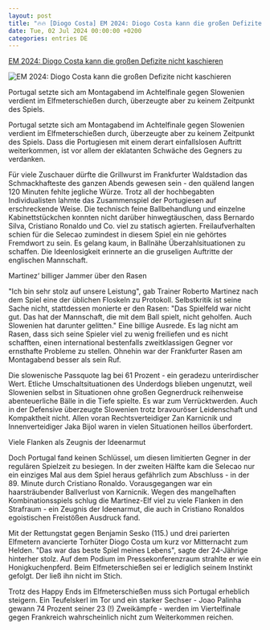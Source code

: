 ```yaml
---
layout: post
title: "🔥🔥 [Diogo Costa] EM 2024: Diogo Costa kann die großen Defizite nicht kaschieren"
date: Tue, 02 Jul 2024 00:00:00 +0200
categories: entries DE
---
```

[EM 2024: Diogo Costa kann die großen Defizite nicht kaschieren](https://www.kicker.de/portugals-held-diogo-costa-kann-die-grossen-defizite-nicht-kaschieren-1035853/artikel)

![EM 2024: Diogo Costa kann die großen Defizite nicht kaschieren](https://derivates.kicker.de/image/upload/c_crop%2Cx_0%2Cy_46%2Cw_4000%2Ch_2250/w_1200%2Cq_auto/v1/2024/07/02/40cb17cb-a8f3-42ce-9a06-4006139b70d5.jpeg)

Portugal setzte sich am Montagabend im Achtelfinale gegen Slowenien verdient im Elfmeterschießen durch, überzeugte aber zu keinem Zeitpunkt des Spiels.

Portugal setzte sich am Montagabend im Achtelfinale gegen Slowenien verdient im Elfmeterschießen durch, überzeugte aber zu keinem Zeitpunkt des Spiels. Dass die Portugiesen mit einem derart einfallslosen Auftritt weiterkommen, ist vor allem der eklatanten Schwäche des Gegners zu verdanken.

Für viele Zuschauer dürfte die Grillwurst im Frankfurter Waldstadion das Schmackhafteste des ganzen Abends gewesen sein - den quälend langen 120 Minuten fehlte jegliche Würze. Trotz all der hochbegabten Individualisten lahmte das Zusammenspiel der Portugiesen auf erschreckende Weise. Die technisch feine Ballbehandlung und einzelne Kabinettstückchen konnten nicht darüber hinwegtäuschen, dass Bernardo Silva, Cristiano Ronaldo und Co. viel zu statisch agierten. Freilaufverhalten schien für die Selecao zumindest in diesem Spiel ein nie gehörtes Fremdwort zu sein. Es gelang kaum, in Ballnähe Überzahlsituationen zu schaffen. Die Ideenlosigkeit erinnerte an die gruseligen Auftritte der englischen Mannschaft.

Martinez‘ billiger Jammer über den Rasen

"Ich bin sehr stolz auf unsere Leistung", gab Trainer Roberto Martinez nach dem Spiel eine der üblichen Floskeln zu Protokoll. Selbstkritik ist seine Sache nicht, stattdessen monierte er den Rasen: "Das Spielfeld war nicht gut. Das hat der Mannschaft, die mit dem Ball spielt, nicht geholfen. Auch Slowenien hat darunter gelitten." Eine billige Ausrede. Es lag nicht am Rasen, dass sich seine Spieler viel zu wenig freiliefen und es nicht schafften, einen international bestenfalls zweitklassigen Gegner vor ernsthafte Probleme zu stellen. Ohnehin war der Frankfurter Rasen am Montagabend besser als sein Ruf.

Die slowenische Passquote lag bei 61 Prozent - ein geradezu unterirdischer Wert. Etliche Umschaltsituationen des Underdogs blieben ungenutzt, weil Slowenien selbst in Situationen ohne großen Gegnerdruck reihenweise abenteuerliche Bälle in die Tiefe spielte. Es war zum Verrücktwerden. Auch in der Defensive überzeugte Slowenien trotz bravouröser Leidenschaft und Kompaktheit nicht. Allen voran Rechtsverteidiger Zan Karnicnik und Innenverteidiger Jaka Bijol waren in vielen Situationen heillos überfordert.

Viele Flanken als Zeugnis der Ideenarmut

Doch Portugal fand keinen Schlüssel, um diesen limitierten Gegner in der regulären Spielzeit zu besiegen. In der zweiten Hälfte kam die Selecao nur ein einziges Mal aus dem Spiel heraus gefährlich zum Abschluss - in der 89. Minute durch Cristiano Ronaldo. Vorausgegangen war ein haarsträubender Ballverlust von Karnicnik. Wegen des mangelhaften Kombinationsspiels schlug die Martinez-Elf viel zu viele Flanken in den Strafraum - ein Zeugnis der Ideenarmut, die auch in Cristiano Ronaldos egoistischen Freistößen Ausdruck fand.

Mit der Rettungstat gegen Benjamin Sesko (115.) und drei parierten Elfmetern avancierte Torhüter Diogo Costa um kurz vor Mitternacht zum Helden. "Das war das beste Spiel meines Lebens", sagte der 24-Jährige hinterher stolz. Auf dem Podium im Pressekonferenzraum strahlte er wie ein Honigkuchenpferd. Beim Elfmeterschießen sei er lediglich seinem Instinkt gefolgt. Der ließ ihn nicht im Stich.

Trotz des Happy Ends im Elfmeterschießen muss sich Portugal erheblich steigern. Ein Teufelskerl im Tor und ein starker Sechser - Joao Palinha gewann 74 Prozent seiner 23 (!) Zweikämpfe - werden im Viertelfinale gegen Frankreich wahrscheinlich nicht zum Weiterkommen reichen.

